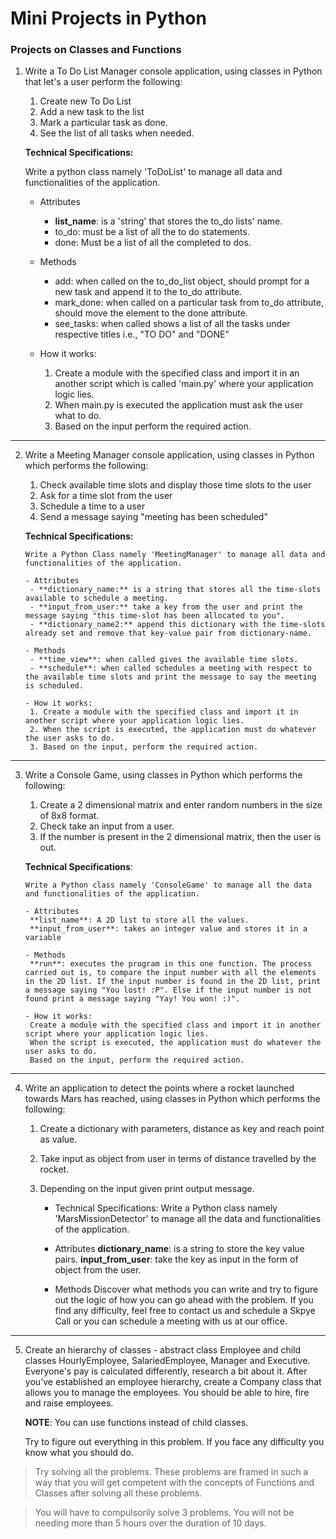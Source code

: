 # Mini Projects in Python
 
### Projects on Classes and Functions

1. Write a To Do List Manager console application, using classes in Python that let's a user perform the following: 
	 1. Create new To Do List
	 2. Add a new task to the list
	 3. Mark a particular task as done.
	 4. See the list of all tasks when needed.


   **Technical Specifications:**
   	
	Write a python class namely 'ToDoList' to manage all data and functionalities of the application.
   
   	- Attributes
   		- **list_name**: is a 'string' that stores the to_do lists' name.
   		- to_do: must be a list of all the to do statements.
   		- done: Must be a list of all the completed to dos.

   	- Methods
   		- add: when called on the to_do_list object, should prompt for a new task and append it to the to_do attribute.
   		- mark_done: when called on a particular task from to_do attribute, should move the element to the done attribute.
   		- see_tasks: when called shows a list of all the tasks under respective titles i.e., "TO DO" and "DONE"


   	- How it works:
   		1. Create a module with the specified class and import it in an another script which is called 'main.py' where your application logic lies.
	   	2. When main.py is executed the application must ask the user what to do. 
	   	3. Based on the input perform the required action.

-----------------------------------------------------------------------------------------------------------------------------

2. Write a Meeting Manager console application, using classes in Python which performs the following:
	1. Check available time slots and display those time slots to the user
	2. Ask for a time slot from the user
	3. Schedule a time to a user
	4. Send a message saying "meeting has been scheduled"


	**Technical Specifications:**
	
	   Write a Python Class namely 'MeetingManager' to manage all data and functionalities of the application.
	
	   - Attributes
		- **dictionary_name:** is a string that stores all the time-slots available to schedule a meeting.
		- **input_from_user:** take a key from the user and print the message saying "this time-slot has been allocated to you".
		- **dictionary_name2:** append this dictionary with the time-slots already set and remove that key-value pair from dictionary-name.

	   - Methods
		- **time_view**: when called gives the available time slots.
		- **schedule**: when called schedules a meeting with respect to the available time slots and print the message to say the meeting is scheduled.

	   - How it works:
		1. Create a module with the specified class and import it in another script where your application logic lies.
		2. When the script is executed, the application must do whatever the user asks to do.
		3. Based on the input, perform the required action.

-----------------------------------------------------------------------------------------------------------------------------

3. Write a Console Game, using classes in Python which performs the following:
	1. Create a 2 dimensional matrix and enter random numbers in the size of 8x8 format.
	2. Check take an input from a user.
	3. If the number is present in the 2 dimensional matrix, then the user is out.

	**Technical Specifications**:
	 
	   Write a Python class namely 'ConsoleGame' to manage all the data and functionalities of the application.

	   - Attributes
		**list_name**: A 2D list to store all the values.
		**input_from_user**: takes an integer value and stores it in a variable

	   - Methods
		**run**: executes the program in this one function. The process carried out is, to compare the input number with all the elements in the 2D list. If the input number is found in the 2D list, print a message saying "You lost! :P". Else if the input number is not found print a message saying "Yay! You won! :)".

	   - How it works:
		Create a module with the specified class and import it in another script where your application logic lies.
		When the script is executed, the application must do whatever the user asks to do.
		Based on the input, perform the required action.

-----------------------------------------------------------------------------------------------------------------------------

4. Write an application to detect the points where a rocket launched towards Mars has reached, using classes in Python which performs the following:
	1. Create a dictionary with parameters, distance as key and reach point as value.
	2. Take input as object from user in terms of distance travelled by the rocket. 
	3. Depending on the input given print output message.

		- Technical Specifications:
		Write a Python class namely 'MarsMissionDetector' to manage all the data and functionalities of the application.

		- Attributes
		**dictionary_name**: is a string to store the key value pairs.
		**input_from_user**: take the key as input in the form of object from the user.

		- Methods
		Discover what methods you can write and try to figure out the logic of how you can go ahead with the problem. If you find any difficulty, feel free to contact us and schedule a Skpye Call or you can schedule a meeting with us at our office.

-----------------------------------------------------------------------------------------------------------------------------

5. Create an hierarchy of classes - abstract class Employee and child classes HourlyEmployee, SalariedEmployee, Manager and Executive. Everyone's pay is calculated differently, research a bit about it. After you've established an employee hierarchy, create a Company class that allows you to manage the employees. You should be able to hire, fire and raise employees.

   	**NOTE**: You can use functions instead of child classes.

  	 Try to figure out everything in this problem. If you face any difficulty you know what you should do. 


> Try solving all the problems. These problems are framed in such a way that you will get competent with the concepts of Functions and Classes after solving all these problems. 


> You will have to compulsorily solve 3 problems. You will not be needing more than 5 hours over the duration of 10 days.
